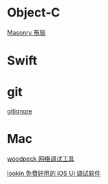 # Object-C

[Masonry 布局](https://github.com/SnapKit/Masonry)

# Swift

# git

[gitignore](http://gitignore.io/)

# Mac
[woodpeck 网络调试工具](http://www.woodpeck.cn/) 

[lookin 免费好用的 iOS UI 调试软件](https://lookin.work/)
